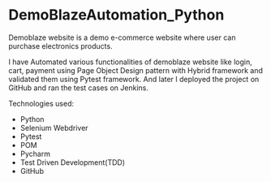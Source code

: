 # DemoBlazeAutomation_Python

Demoblaze website is a demo e-commerce website where user can purchase electronics products.

I have Automated various functionalities of demoblaze website like login, cart, payment using Page Object Design pattern with Hybrid framework and validated them using Pytest framework.
And later I deployed the project on GitHub and ran the test cases on Jenkins.

Technologies used:
* Python
* Selenium Webdriver
* Pytest
* POM
* Pycharm
* Test Driven Development(TDD)
* GitHub
